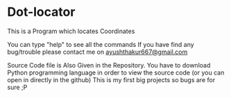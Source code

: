 # Dot-locator
This is a Program which locates Coordinates

You can type "help" to see all the commands
If you have find any bug/trouble please contact me on ayushthakur667@gmail.com

Source Code file is Also Given in the Repository. You have to download Python programming language in order to view the source code (or you can open in directly in the github)
This is my first big projects so bugs are for sure ;P
